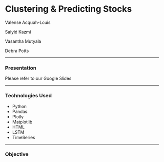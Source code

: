 # Clustering & Predicting Stocks

Valense Acquah-Louis

Saiyid Kazmi

Vasantha Mutyala

Debra Potts

____________________________________________________________________________________________________________________________________________

### Presentation

Please refer to our Google Slides

__________________________________________________________________________________________________________________________________________

### Technologies Used

- Python
- Pandas
- Plotly
- Matplotlib
- HTML
- LSTM
- TimeSeries

_________________________________________________________________________________________________________________________________________

### Objective

